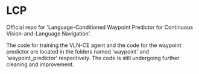 # LCP
Official repo for 'Language-Conditioned Waypoint Predictor for Continuous Vision-and-Language Navigation'.  


The code for training the VLN-CE agent and the code for the waypoint predictor are located in the folders named 'waypoint' and 'waypoint_predictor' respectively. The code is still undergoing further cleaning and improvement.

